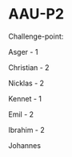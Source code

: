 # AAU-P2

Challenge-point:

Asger - 1

Christian - 2

Nicklas - 2

Kennet - 1

Emil - 2

Ibrahim - 2

Johannes

